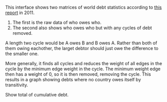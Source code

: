 This interface shows two matrices of world debt statistics according to [this report](http://www.bis.org/statistics/provbstats.pdf#page=7) in 2011.

1. The first is the raw data of who owes who.
2. The second also shows who owes who but with any cycles of debt removed.

A length two cycle would be A owes B and B owes A.
Rather than both of them owing eachother, the larget debtor should just owe the difference to the smaller one.

More generally, it finds all cycles and reduces the weight of all edges in the cycle by the minimum edge weight in the cycle.
The minimum weight edge then has a weight of 0, so it is then removed, removing the cycle.
This results in a graph showing debts where no country owes itself by transitivity.

Show total of cumulative debt.
